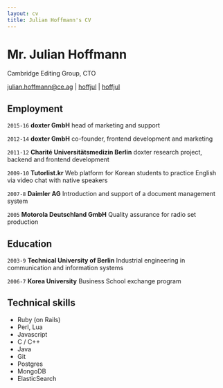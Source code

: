 ```yaml
---
layout: cv
title: Julian Hoffmann's CV
---
```

# Mr. Julian Hoffmann
Cambridge Editing Group, CTO

<div id="webaddress">
<a href="mailto:julian.hoffmann@ce.ag">julian.hoffmann@ce.ag</a>
|
<i class="fa fa-linkedin"></i> <a href="https://www.linkedin.com/in/hoffjul" target="_blank">hoffjul</a>
|
<i class="fa fa-github"></i> <a href="http://github.com/hoffjul" target="_blank">hoffjul</a>
</div>


## Employment

`2015-16` 
__doxter GmbH__ head of marketing and support

`2012-14` 
__doxter GmbH__ co-founder, frontend development and marketing

`2011-12` 
__Charité Universitätsmedizin Berlin__ doxter research project, backend and frontend development

`2009-10` 
__Tutorlist.kr__ Web platform for Korean students to practice English via video chat with native speakers

`2007-8` 
__Daimler AG__ Introduction and support of a document management system

`2005` 
__Motorola Deutschland GmbH__ Quality assurance for radio set production

## Education

`2003-9`
__Technical University of Berlin__ Industrial engineering in communication and information systems

`2006-7`
__Korea University__ Business School exchange program


## Technical skills

* Ruby (on Rails)
* Perl, Lua
* Javascript
* C / C++
* Java
* Git
* Postgres
* MongoDB
* ElasticSearch


<!-- ### Footer

Last updated: May 2013 -->
